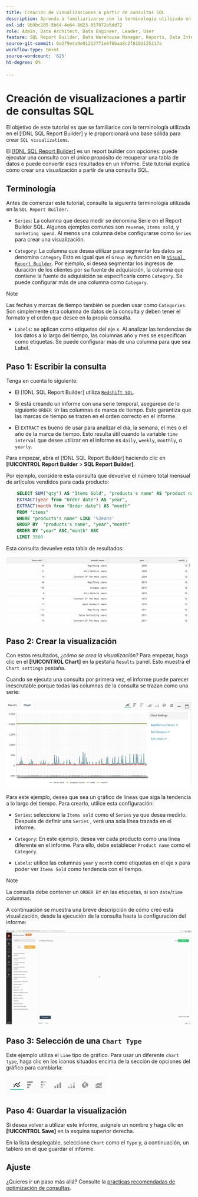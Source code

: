 ```yaml
---
title: Creación de visualizaciones a partir de consultas SQL
description: Aprenda a familiarizarse con la terminología utilizada en el Report Builder SQL y le proporcione una base sólida para crear visualizaciones SQL.
exl-id: 9b9bc205-5b64-4e64-8d23-057072e5dd72
role: Admin, Data Architect, Data Engineer, Leader, User
feature: SQL Report Builder, Data Warehouse Manager, Reports, Data Integration
source-git-commit: 6e2f9e4a9e91212771e6f6baa8c2f8101125217a
workflow-type: tm+mt
source-wordcount: '625'
ht-degree: 0%

---
```


# Creación de visualizaciones a partir de consultas SQL

El objetivo de este tutorial es que se familiarice con la terminología utilizada en el [!DNL SQL Report Builder] y le proporcionará una base sólida para crear `SQL visualizations`.

El [[!DNL SQL Report Builder]](../data-analyst/dev-reports/sql-rpt-bldr.md) es un report builder con opciones: puede ejecutar una consulta con el único propósito de recuperar una tabla de datos o puede convertir esos resultados en un informe. Este tutorial explica cómo crear una visualización a partir de una consulta SQL.

## Terminología

Antes de comenzar este tutorial, consulte la siguiente terminología utilizada en la `SQL Report Builder`.

- `Series`: La columna que desea medir se denomina Serie en el Report Builder SQL. Algunos ejemplos comunes son `revenue`, `items sold`, y `marketing spend`. Al menos una columna debe configurarse como `Series` para crear una visualización.

- `Category`: La columna que desea utilizar para segmentar los datos se denomina `Category` Esto es igual que el `Group By` función en la [`Visual Report Builder`](../data-user/reports/ess-rpt-build-visual.md). Por ejemplo, si desea segmentar los ingresos de duración de los clientes por su fuente de adquisición, la columna que contiene la fuente de adquisición se especificaría como `Category`. Se puede configurar más de una columna como `Category`.

>[!NOTE]
>
>Las fechas y marcas de tiempo también se pueden usar como `Categories`. Son simplemente otra columna de datos de la consulta y deben tener el formato y el orden que desee en la propia consulta.

- `Labels`: se aplican como etiquetas del eje x. Al analizar las tendencias de los datos a lo largo del tiempo, las columnas año y mes se especifican como etiquetas. Se puede configurar más de una columna para que sea Label.

## Paso 1: Escribir la consulta

Tenga en cuenta lo siguiente:

- El [!DNL SQL Report Builder] utiliza [`Redshift SQL`](https://docs.aws.amazon.com/redshift/latest/dg/c_redshift-and-postgres-sql.html).

- Si está creando un informe con una serie temporal, asegúrese de lo siguiente `ORDER BY` las columnas de marca de tiempo. Esto garantiza que las marcas de tiempo se trazen en el orden correcto en el informe.

- El `EXTRACT` es bueno de usar para analizar el día, la semana, el mes o el año de la marca de tiempo. Esto resulta útil cuando la variable `time interval` que desee utilizar en el informe es `daily`, `weekly`, `monthly`, o `yearly`.

Para empezar, abra el [!DNL SQL Report Builder] haciendo clic en **[!UICONTROL Report Builder** > **SQL Report Builder]**.

Por ejemplo, considere esta consulta que devuelve el número total mensual de artículos vendidos para cada producto:

```sql
    SELECT SUM("qty") AS "Items Sold", "products's name" AS "product name",
    EXTRACT(year from "Order date") AS "year",
    EXTRACT(month from "Order date") AS "month"
    FROM "items"
    WHERE "products's name" LIKE '%Jeans'
    GROUP BY  "products's name", "year","month"
    ORDER BY "year" ASC,"month" ASC
    LIMIT 3500
```

Esta consulta devuelve esta tabla de resultados:

![](../assets/SQL_results_table.png)

## Paso 2: Crear la visualización

Con estos resultados, *¿cómo se crea la visualización?* Para empezar, haga clic en el **[!UICONTROL Chart]** en la pestaña `Results` panel. Esto muestra el `Chart settings` pestaña.

Cuando se ejecuta una consulta por primera vez, el informe puede parecer inescrutable porque todas las columnas de la consulta se trazan como una serie:

![](../assets/SQL_initial_report_results.png)

Para este ejemplo, desea que sea un gráfico de líneas que siga la tendencia a lo largo del tiempo. Para crearlo, utilice esta configuración:

- `Series`: seleccione la `Items sold` como el `Series` ya que desea medirlo. Después de definir una `Series` , verá una sola línea trazada en el informe.

- `Category`: En este ejemplo, desea ver cada producto como una línea diferente en el informe. Para ello, debe establecer `Product name` como el `Category`.

- `Labels`: utilice las columnas `year` y `month` como etiquetas en el eje x para poder ver `Items Sold` como tendencia con el tiempo.

>[!NOTE]
>
>La consulta debe contener un `ORDER BY` en las etiquetas, si son `date`/`time` columnas.

A continuación se muestra una breve descripción de cómo creó esta visualización, desde la ejecución de la consulta hasta la configuración del informe:

![](../assets/SQL_report_settings.gif)

## Paso 3: Selección de una `Chart Type`

Este ejemplo utiliza el `Line` tipo de gráfico. Para usar un diferente `chart type`, haga clic en los iconos situados encima de la sección de opciones del gráfico para cambiarla:

![](../assets/Chart_types.png)

## Paso 4: Guardar la visualización

Si desea volver a utilizar este informe, asígnele un nombre y haga clic en **[!UICONTROL Save]** en la esquina superior derecha.

En la lista desplegable, seleccione `Chart` como el `Type` y, a continuación, un tablero en el que guardar el informe.

## Ajuste

¿Quieres ir un paso más allá? Consulte la [prácticas recomendadas de optimización de consultas](../best-practices/optimizing-your-sql-queries.md).
